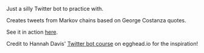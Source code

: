 Just a silly Twitter bot to practice with.

Creates tweets from Markov chains based on George Costanza quotes.

See it in action [here](https://twitter.com/Bot_Constanza).

Credit to Hannah Davis' [Twitter bot course](https://egghead.io/lessons/node-js-set-up-a-basic-twitter-bot-with-twit-js) on egghead.io for the inspiration!